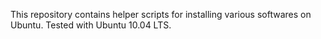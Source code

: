 This repository contains helper scripts for installing various softwares on Ubuntu. Tested with Ubuntu 10.04 LTS.
